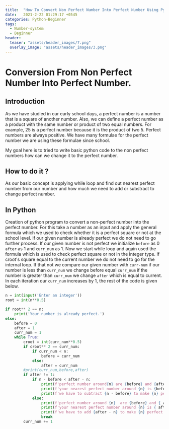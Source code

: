 ```yaml
---
title:  "How To Convert Non Perfect Number Into Perfect Number Using Python?"
date:   2021-2-22 01:29:17 +0545
categories: Python-Beginner
tags:
  - Number-system
  - Beginner
header:
  teaser: "assets/header_images/7.png"
  overlay_image: "assets/header_images/3.png"
---
```

# Conversion From Non Perfect Number Into Perfect Number.

## Introduction
As we have studied in our early school days, a perfect number is a number that is a square of another number. Also, we can define a perfect number as a product with the same number or product of two equal numbers. For example, 25 is a perfect number because it is the product of two 5. Perfect numbers are always positive. We have many formulae for the perfect number we are using these formulae since school. 

My goal here is to tried to write basic python code to the non perfect numbers how can we change it to the perfect number. 


## How to do it ? 
As our basic concept is applying while loop and find out nearest perfect number from our number and how much we need to add or substract to change perfect number. 

## In Python 



Creation of python program to convert a non-perfect number into the perfect number.
For this take a number as an input and apply the general formula which we used to check whether it is a perfect square or not at the school level. If our given number is already perfect we do not need to go further process. If our given number is not perfect we initialize `before` as 0 `after` as 1 and `curr_num` as 1. Now we start while loop and again used the formula which is used to check perfect square or not in the integer type. If croot's square equal to the current number we do not need to go for the internal loop. If that not we compare our given number with `curr-num` if our number is less than `curr_num` we change before equal `curr_num` if the number is greater than `curr_num` we change `after` which is equal to current. In each iteration our `curr_num` increases by 1, the rest of the code is given below.

```python
n = int(input('Enter an integer'))
root = int(n**0.5)

if root** 2 == n:
    print('Your number is already perfect.')
else:
    before = 0
    after = 1
    curr_num = 1
    while True:
        croot = int(curr_num**0.5)
        if croot** 2 == curr_num:
            if curr_num < n:
                before = curr_num
            else:
                after = curr_num
        #print(curr_num,before,after)
        if after != 1:
            if n - before < after - n:
                print(f'perfect number around{n} are {before} and {after}')
                print(f'your nearest perfect number around {n} is {before}')
                print(f'we have to subtract {n - before} to make {n} perfect number.')
            else:
                print(f'perfect number around {n}  are {before} and { after }')
                print(f'your nearest perfect number around {n} is { after}')
                print(f'we have to add {after - n} to make {n} perfect number.')
                break
        curr_num += 1
```
